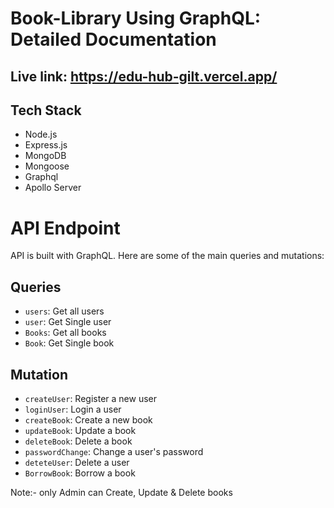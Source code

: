 # Book-Library Using GraphQL: Detailed Documentation

## Live link: https://edu-hub-gilt.vercel.app/

## Tech Stack
-   Node.js
-   Express.js
-   MongoDB  
-   Mongoose
-   Graphql
-   Apollo Server

# API Endpoint
 API is built with GraphQL. Here are some of the main queries and mutations:

## Queries
-   `users`: Get all users
-   `user`: Get Single user
-   `Books`: Get all books
-   `Book`: Get Single book

## Mutation
-   `createUser`: Register a new user
-   `loginUser`: Login a user
-   `createBook`: Create a new book
-   `updateBook`: Update a book
-   `deleteBook`: Delete a book
-   `passwordChange`: Change a user's password
-   `deteteUser`: Delete a user
-   `BorrowBook`: Borrow a book

Note:- only Admin can Create, Update & Delete books

